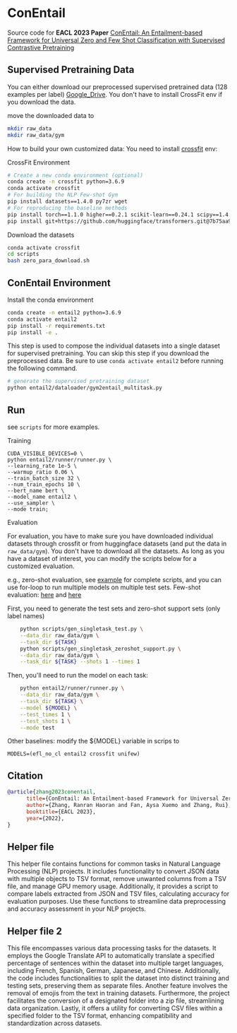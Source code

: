 
# ConEntail
Source code for **EACL 2023 Paper** [ConEntail: An Entailment-based Framework for Universal Zero and Few Shot Classification with Supervised Contrastive Pretraining](https://arxiv.org/pdf/2210.07587.pdf)

## Supervised Pretraining Data

You can either download our preprocessed supervised pretrained data (128 examples per label) [Google_Drive](https://drive.google.com/file/d/11Si6nVjE5_E32kbb_qLuXS96fccuoO15/view?usp=sharing). You don't have to install CrossFit env if you download the data. 

move the downloaded data to
```bash
mkdir raw_data
mkdir raw_data/gym
```

How to build your own customized data: You need to install [crossfit](https://github.com/INK-USC/CrossFit) env:

CrossFit Environment

```bash
# Create a new conda environment (optional)
conda create -n crossfit python=3.6.9
conda activate crossfit
# For building the NLP Few-shot Gym
pip install datasets==1.4.0 py7zr wget
# For reproducing the baseline methods
pip install torch==1.1.0 higher==0.2.1 scikit-learn==0.24.1 scipy==1.4.1 rouge==1.0.0
pip install git+https://github.com/huggingface/transformers.git@7b75aa9fa55bee577e2c7403301ed31103125a35
```

Download the datasets

```bash
conda activate crossfit
cd scripts
bash zero_para_download.sh
```

## ConEntail Environment

Install the conda environment
```bash
conda create -n entail2 python=3.6.9
conda activate entail2
pip install -r requirements.txt
pip install -e .
```

This step is used to compose the individual datasets into a single dataset for supervised pretraining. You can skip this step if you download the preprocessed data. Be sure to use ```conda activate entail2``` before running the following command.
```bash
# generate the supervised pretraining dataset
python entail2/dataloader/gym2entail_multitask.py 
```

## Run

see ```scripts``` for more examples. 


Training

```
CUDA_VISIBLE_DEVICES=0 \
python entail2/runner/runner.py \
--learning_rate 1e-5 \
--warmup_ratio 0.06 \
--train_batch_size 32 \
--num_train_epochs 10 \
--bert_name bert \
--model_name entail2 \
--use_sampler \
--mode train;
```

Evaluation


For evaluation, you have to make sure you have downloaded individual datasets through crossfit or from huggingface datasets (and put the data in `raw_data/gym`). You don't have to download all the datasets. As long as you have a dataset of interest, you can modify the scripts below for a customized evaluation. 

e.g., zero-shot evaluation, see [example](./scripts/eval_models_on_tasks_0shot.sh) for complete scripts, and you can use for-loop to run multiple models on multiple test sets.
Few-shot evaluation: [here](./scripts/finetune_15_100_shot_bert.sh) and [here](./scripts/finetune_15_100_shot_bart.sh) 

First, you need to generate the test sets and zero-shot support sets (only label names)
```bash
    python scripts/gen_singletask_test.py \
    --data_dir raw_data/gym \
    --task_dir ${TASK}
    python scripts/gen_singletask_zeroshot_support.py \
    --data_dir raw_data/gym \
    --task_dir ${TASK} --shots 1 --times 1
```

Then, you'll need to run the model on each task:
```bash
    python entail2/runner/runner.py \
    --data_dir raw_data/gym \
    --task_dir ${TASK} \
    --model ${MODEL} \
    --test_times 1 \
    --test_shots 1 \
    --mode test
```

Other baselines:
modify the ${MODEL} variable in scrips to
```
MODELS=(efl_no_cl entail2 crossfit unifew)
```


## Citation
```bibtex
@article{zhang2023conentail,
      title={ConEntail: An Entailment-based Framework for Universal Zero and Few Shot Classification with Supervised Contrastive Pretraining}, 
      author={Zhang, Ranran Haoran and Fan, Aysa Xuemo and Zhang, Rui},
      booktitle={EACL 2023},
      year={2022},
}
``` 


## Helper file

This helper file contains functions for common tasks in Natural Language Processing (NLP) projects. 
It includes functionality to convert JSON data with multiple objects to TSV format, 
remove unwanted columns from a TSV file, and manage GPU memory usage. Additionally, 
it provides a script to compare labels extracted from JSON and TSV files, 
calculating accuracy for evaluation purposes. 
Use these functions to streamline data preprocessing and accuracy assessment in your NLP projects.





## Helper file 2

This file encompasses various data processing tasks for the datasets. It employs the Google Translate API to automatically translate a specified percentage of sentences within the dataset into multiple target languages, including French, Spanish, German, Japanese, and Chinese. 
Additionally, the code includes functionalities to split the dataset into distinct training and testing sets, preserving them as separate files. Another feature involves the removal of emojis from the text in training datasets. 
Furthermore, the project facilitates the conversion of a designated folder into a zip file, streamlining data organization. Lastly, it offers a utility for converting CSV files within a specified folder to the TSV format, enhancing compatibility and standardization across datasets.